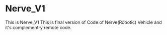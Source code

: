 # Nerve_V1
This is Nerve_V1
This is final version of Code of Nerve(Robotic) Vehicle and it's complementry remote code.
